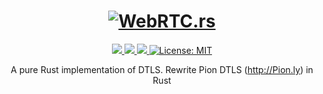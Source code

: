 <h1 align="center">
 <a href="https://webrtc.rs"><img src="https://github.com/webrtc-rs/webrtc/doc/webrtc.rs.png" alt="WebRTC.rs"></a>
 <br>
</h1>
<p align="center">
 <a href="https://github.com/webrtc-rs/dtls/actions"> 
  <img src="https://github.com/webrtc-rs/dtls/workflows/Cargo/badge.svg">
 </a> 
 <a href="https://codecov.io/gh/webrtc-rs/dtls"> 
  <img src="https://codecov.io/gh/webrtc-rs/dtls/branch/main/graph/badge.svg">
 </a>
 <a href="https://deps.rs/repo/github/webrtc-rs/dtls"> 
  <img src="https://deps.rs/repo/github/webrtc-rs/dtls/status.svg">
 </a>
 <a href="https://github.com/webrtc-rs/dtls/blob/master/LICENSE">
  <img src="https://img.shields.io/badge/License-MIT-yellow.svg" alt="License: MIT">
 </a>
</p>
<p align="center">
 A pure Rust implementation of DTLS. Rewrite Pion DTLS (<a href="http://Pion.ly">http://Pion.ly</a>) in Rust
</p>
